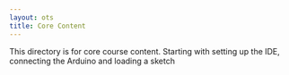 ```yaml
---
layout: ots
title: Core Content 
---
```


This directory is for core course content. Starting with setting up the IDE,
connecting the Arduino and loading a sketch
